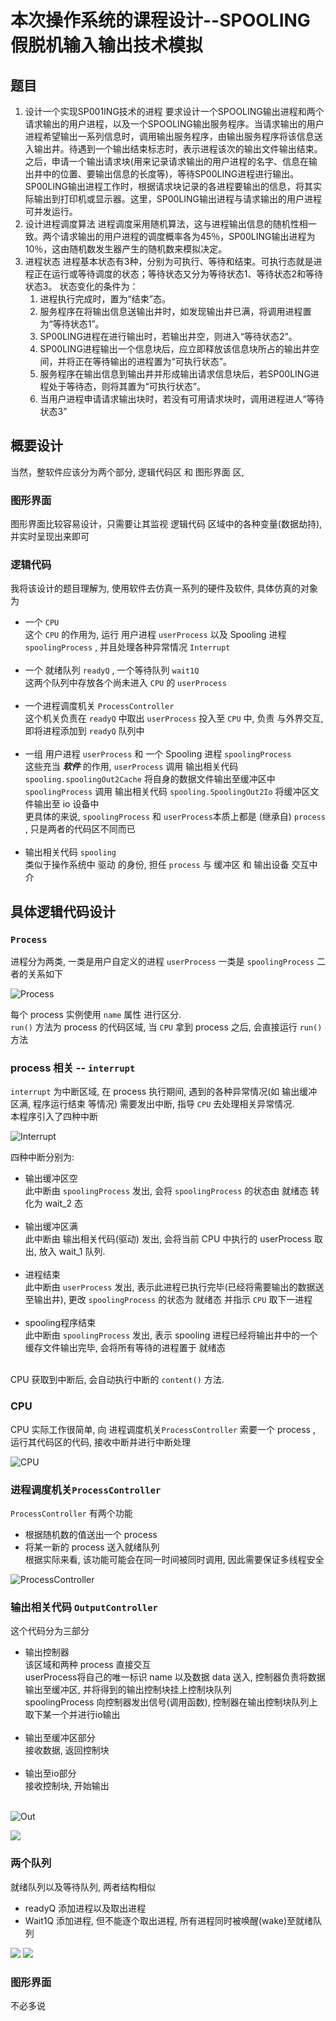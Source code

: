 # 本次操作系统的课程设计--SPOOLING假脱机输入输出技术模拟

## 题目

1. 设计一个实现SP001ING技术的进程
要求设计一个SPOOLING输出进程和两个请求输出的用户进程，以及一个SPOOLING输出服务程序。当请求输出的用户进程希望输出一系列信息时，调用输出服务程序，由输出服务程序将该信息送入输出井。待遇到一个输出结束标志时，表示进程该次的输出文件输出结束。之后，申请一个输出请求块(用来记录请求输出的用户进程的名字、信息在输出井中的位置、要输出信息的长度等)，等待SP00LING进程进行输出。
SP00LING输出进程工作时，根据请求块记录的各进程要输出的信息，将其实际输出到打印机或显示器。这里，SP00LING输出进程与请求输出的用户进程可并发运行。
2. 设计进程调度算法
进程调度采用随机算法，这与进程输出信息的随机性相一致。两个请求输出的用户进程的调度概率各为45％，SP00LING输出进程为10％，这由随机数发生器产生的随机数来模拟决定。
3. 进程状态
进程基本状态有3种，分别为可执行、等待和结束。可执行态就是进程正在运行或等待调度的状态；等待状态又分为等待状态1、等待状态2和等待状态3。
状态变化的条件为：
   1. 进程执行完成时，置为“结束”态。
   2. 服务程序在将输出信息送输出井时，如发现输出井已满，将调用进程置为“等待状态1”。
   3. SP00LING进程在进行输出时，若输出井空，则进入“等待状态2”。
   4. SP00LING进程输出一个信息块后，应立即释放该信息块所占的输出井空间，并将正在等待输出的进程置为“可执行状态”。
   5. 服务程序在输出信息到输出井并形成输出请求信息块后，若SP00LING进程处于等待态，则将其置为“可执行状态”。
   6. 当用户进程申请请求输出块时，若没有可用请求块时，调用进程进人“等待状态3”

## 概要设计

当然，整软件应该分为两个部分, 逻辑代码区 和 图形界面 区, 

### 图形界面

图形界面比较容易设计，只需要让其监视 逻辑代码 区域中的各种变量(数据劫持), 并实时呈现出来即可

### 逻辑代码

我将该设计的题目理解为, 使用软件去仿真一系列的硬件及软件, 具体仿真的对象为

* 一个 `CPU` <br>
   这个 `CPU` 的作用为, 运行 用户进程 `userProcess` 以及 Spooling 进程 `spoolingProcess` , 并且处理各种异常情况 `Interrupt` <br><br>
* 一个 就绪队列 `readyQ` , 一个等待队列 `wait1Q` <br>
   这两个队列中存放各个尚未进入 `CPU` 的 `userProcess`<br><br>
* 一个进程调度机关 `ProcessController`<br>
   这个机关负责在 `readyQ` 中取出 `userProcess` 投入至 `CPU` 中, 负责 与外界交互, 即将进程添加到 `readyQ` 队列中<br><br>
* 一组 用户进程 `userProcess` 和 一个 Spooling 进程 `spoolingProcess` <br>
   这些充当 ***软件*** 的作用, `userProcess` 调用 输出相关代码 `spooling.spoolingOut2Cache` 将自身的数据文件输出至缓冲区中<br>
   `spoolingProcess` 调用 输出相关代码 `spooling.SpoolingOut2Io` 将缓冲区文件输出至 io 设备中<br>
  更具体的来说, `spoolingProcess` 和 `userProcess`本质上都是 (继承自) `process` , 只是两者的代码区不同而已<br><br>
* 输出相关代码 `spooling`<br>
   类似于操作系统中 驱动 的身份, 担任 `process` 与 缓冲区 和 输出设备 交互中介

## 具体逻辑代码设计

### `Process`

进程分为两类, 一类是用户自定义的进程 `userProcess` 一类是 `spoolingProcess` 二者的关系如下

![Process](Process.png)

每个 process 实例使用 `name` 属性 进行区分.<br>
`run()` 方法为 process 的代码区域, 当 `CPU` 拿到 process 之后, 会直接运行 `run()` 方法

### process 相关 -- `interrupt`

`interrupt` 为中断区域, 在 process 执行期间, 遇到的各种异常情况(如 输出缓冲区满, 程序运行结束 等情况) 需要发出中断, 指导 `CPU` 去处理相关异常情况.<br>
本程序引入了四种中断 <br>

![Interrupt](Interrupt.png)

四种中断分别为:<br>
* 输出缓冲区空 <br>
   此中断由 `spoolingProcess` 发出, 会将 `spoolingProcess` 的状态由 就绪态 转化为 wait_2 态<br><br>
* 输出缓冲区满<br>
   此中断由 输出相关代码(驱动) 发出, 会将当前 CPU 中执行的 userProcess 取出, 放入 wait_1 队列.<br><br>
* 进程结束<br>
   此中断由 `userProcess` 发出, 表示此进程已执行完毕(已经将需要输出的数据送至输出井), 更改 `spoolingProcess` 的状态为 就绪态 并指示 `CPU` 取下一进程<br><br>
* spooling程序结束 <br>
   此中断由 `spoolingProcess` 发出, 表示 spooling 进程已经将输出井中的一个缓存文件输出完毕, 会将所有等待的进程置于 就绪态<br><br>

CPU 获取到中断后, 会自动执行中断的 `content()` 方法.<br>

### CPU

CPU 实际工作很简单, 向 进程调度机关`ProcessController` 索要一个 process , 运行其代码区的代码, 接收中断并进行中断处理

![CPU](CPU.png)

### 进程调度机关`ProcessController`

`ProcessController` 有两个功能

* 根据随机数的值送出一个 process
* 将某一新的 process 送入就绪队列<br>
   根据实际来看, 该功能可能会在同一时间被同时调用, 因此需要保证多线程安全

![ProcessController](ProcessController.png)

### 输出相关代码 `OutputController`

这个代码分为三部分<br>

* 输出控制器<br>
   该区域和两种 process 直接交互<br>
   userProcess将自己的唯一标识 name 以及数据 data 送入, 控制器负责将数据输出至缓冲区, 并将得到的输出控制块挂上控制块队列<br>
   spoolingProcess 向控制器发出信号(调用函数), 控制器在输出控制块队列上取下某一个并进行io输出<br><br>
* 输出至缓冲区部分<br>
   接收数据, 返回控制块<br><br>
* 输出至io部分<br>
   接收控制块, 开始输出<br><br>

![Out](OutputController.png)

![](SpoolingCache.png)

### 两个队列 

就绪队列以及等待队列, 两者结构相似

* readyQ
   添加进程以及取出进程
* Wait1Q
   添加进程, 但不能逐个取出进程, 所有进程同时被唤醒(wake)至就绪队列

![](ReadyQ.png)
![](Wait1Q.png)

### 图形界面

不必多说
